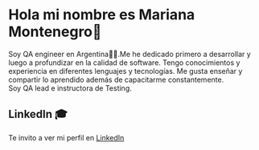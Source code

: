 # Hola mi nombre es Mariana Montenegro👋

Soy QA engineer en Argentina👨‍🏫.Me he dedicado primero a desarrollar y luego a profundizar en la calidad de software.
Tengo conocimientos y experiencia en diferentes lenguajes y tecnologías.
Me gusta enseñar y compartir lo aprendido además de capacitarme constantemente.                                                                         
Soy QA lead e instructora de Testing.

## LinkedIn 🎓

Te invito a ver mi perfil en [LinkedIn](https://www.linkedin.com/in/mariana-montenegro-a7924195/)
